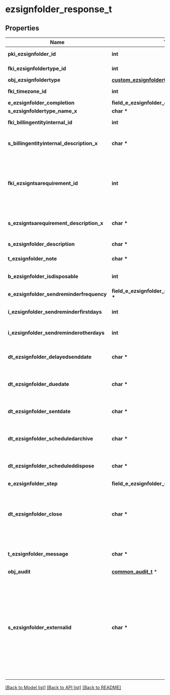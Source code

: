 # ezsignfolder_response_t

## Properties
Name | Type | Description | Notes
------------ | ------------- | ------------- | -------------
**pki_ezsignfolder_id** | **int** | The unique ID of the Ezsignfolder | 
**fki_ezsignfoldertype_id** | **int** | The unique ID of the Ezsignfoldertype. | [optional] 
**obj_ezsignfoldertype** | [**custom_ezsignfoldertype_response_t**](custom_ezsignfoldertype_response.md) \* |  | [optional] 
**fki_timezone_id** | **int** | The unique ID of the Timezone | [optional] 
**e_ezsignfolder_completion** | **field_e_ezsignfolder_completion_t \*** |  | 
**s_ezsignfoldertype_name_x** | **char \*** |  | [optional] 
**fki_billingentityinternal_id** | **int** | The unique ID of the Billingentityinternal. | [optional] 
**s_billingentityinternal_description_x** | **char \*** | The description of the Billingentityinternal in the language of the requester | [optional] 
**fki_ezsigntsarequirement_id** | **int** | The unique ID of the Ezsigntsarequirement.  Determine if a Time Stamping Authority should add a timestamp on each of the signature. Valid values:  |Value|Description| |-|-| |1|No. TSA Timestamping will requested. This will make all signatures a lot faster since no round-trip to the TSA server will be required. Timestamping will be made using eZsign server&#39;s time.| |2|Best effort. Timestamping from a Time Stamping Authority will be requested but is not mandatory. In the very improbable case it cannot be completed, the timestamping will be made using eZsign server&#39;s time. **Additional fee applies**| |3|Mandatory. Timestamping from a Time Stamping Authority will be requested and is mandatory. In the very improbable case it cannot be completed, the signature will fail and the user will be asked to retry. **Additional fee applies**| | [optional] 
**s_ezsigntsarequirement_description_x** | **char \*** | The description of the Ezsigntsarequirement in the language of the requester | [optional] 
**s_ezsignfolder_description** | **char \*** | The description of the Ezsignfolder | 
**t_ezsignfolder_note** | **char \*** | Note about the Ezsignfolder | [optional] 
**b_ezsignfolder_isdisposable** | **int** | If the Ezsigndocument can be disposed | [optional] 
**e_ezsignfolder_sendreminderfrequency** | **field_e_ezsignfolder_sendreminderfrequency_t \*** |  | [optional] 
**i_ezsignfolder_sendreminderfirstdays** | **int** | The number of days before the the first reminder sending | [optional] 
**i_ezsignfolder_sendreminderotherdays** | **int** | The number of days after the first reminder sending | [optional] 
**dt_ezsignfolder_delayedsenddate** | **char \*** | The date and time at which the Ezsignfolder will be sent in the future. | [optional] 
**dt_ezsignfolder_duedate** | **char \*** | The maximum date and time at which the Ezsignfolder can be signed. | [optional] 
**dt_ezsignfolder_sentdate** | **char \*** | The date and time at which the Ezsignfolder was sent the last time. | [optional] 
**dt_ezsignfolder_scheduledarchive** | **char \*** | The scheduled date and time at which the Ezsignfolder should be archived. | [optional] 
**dt_ezsignfolder_scheduleddispose** | **char \*** | The scheduled date at which the Ezsignfolder should be Disposed. | [optional] 
**e_ezsignfolder_step** | **field_e_ezsignfolder_step_t \*** |  | [optional] 
**dt_ezsignfolder_close** | **char \*** | The date and time at which the Ezsignfolder was closed. Either by applying the last signature or by completing it prematurely. | [optional] 
**t_ezsignfolder_message** | **char \*** | A custom text message that will be added to the email sent. | [optional] 
**obj_audit** | [**common_audit_t**](common_audit.md) \* |  | [optional] 
**s_ezsignfolder_externalid** | **char \*** | This field can be used to store an External ID from the client&#39;s system.  Anything can be stored in this field, it will never be evaluated by the eZmax system and will be returned AS-IS.  To store multiple values, consider using a JSON formatted structure, a URL encoded string, a CSV or any other custom format.  | [optional] 

[[Back to Model list]](../README.md#documentation-for-models) [[Back to API list]](../README.md#documentation-for-api-endpoints) [[Back to README]](../README.md)


